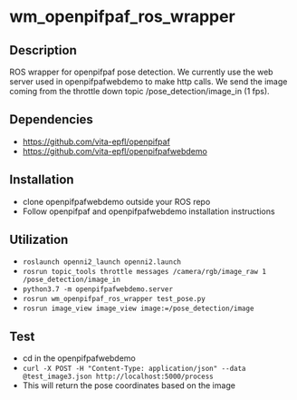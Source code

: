 # wm_openpifpaf_ros_wrapper
## Description
ROS wrapper for openpifpaf pose detection. We currently use the web server used in openpifpafwebdemo to make http calls. We send the image coming from the throttle down topic /pose_detection/image_in (1 fps).

## Dependencies
* https://github.com/vita-epfl/openpifpaf
* https://github.com/vita-epfl/openpifpafwebdemo
## Installation
* clone openpifpafwebdemo outside your ROS repo
* Follow openpifpaf and openpifpafwebdemo installation instructions
## Utilization
* ```roslaunch openni2_launch openni2.launch```
* ```rosrun topic_tools throttle messages /camera/rgb/image_raw 1 /pose_detection/image_in```
* ```python3.7 -m openpifpafwebdemo.server```
* ```rosrun wm_openpifpaf_ros_wrapper test_pose.py```
* ```rosrun image_view image_view image:=/pose_detection/image```
## Test
* cd in the openpifpafwebdemo
* ```curl -X POST -H "Content-Type: application/json" --data @test_image3.json http://localhost:5000/process```
* This will return the pose coordinates based on the image
